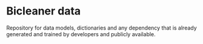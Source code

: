 # Bicleaner data

Repository for data models, dictionaries and any dependency that is already generated and trained by developers and publicly available.
